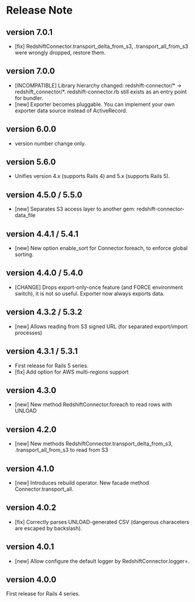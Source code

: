 # Release Note

## version 7.0.1

- [fix] RedshiftConnector.transport_delta_from_s3, .transport_all_from_s3 were wrongly dropped, restore them.

## version 7.0.0

- [INCOMPATIBLE] Library hierarchy changed: redshift-connector/* -> redshift_connector/*.  redshift-connector.rb still exists as an entry point for bundler.
- [new] Exporter becomes pluggable.  You can implement your own exporter data source instead of ActiveRecord.

## version 6.0.0

- version number change only.

## version 5.6.0

- Unifies version 4.x (supports Rails 4) and 5.x (supports Rails 5).

## version 4.5.0 / 5.5.0

- [new] Separates S3 access layer to another gem: redshift-connector-data_file

## version 4.4.1 / 5.4.1

- [new] New option enable_sort for Connector.foreach, to enforce global sorting.

## version 4.4.0 / 5.4.0

- [CHANGE] Drops export-only-once feature (and FORCE environment switch), it is not so useful.
  Exporter now always exports data.

## version 4.3.2 / 5.3.2

- [new] Allows reading from S3 signed URL (for separated export/import processes)

## version 4.3.1 / 5.3.1

- First release for Rails 5 series.
- [fix] Add option for AWS multi-regions support

## version 4.3.0

- [new] New method RedshiftConnector.foreach to read rows with UNLOAD

## version 4.2.0

- [new] New methods RedshiftConnector.transport_delta_from_s3, .transport_all_from_s3 to read from S3
 
## version 4.1.0

- [new] Introduces rebuild operator.  New facade method Connector.transport_all.
  
## version 4.0.2
  
- [fix] Correctly parses UNLOAD-generated CSV (dangerous characeters are escaped by backslash).
  
## version 4.0.1
  
- [new] Allow configure the default logger by RedshiftConnector.logger=.
  
## version 4.0.0
  
First release for Rails 4 series.
